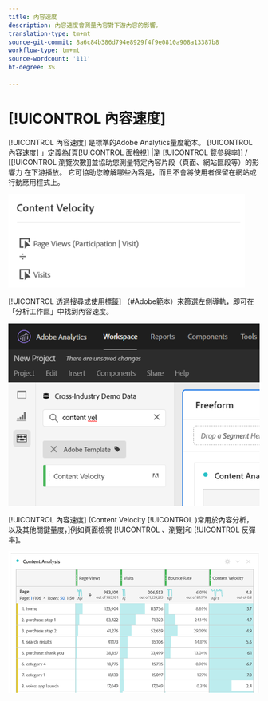 ```yaml
---
title: 內容速度
description: 內容速度會測量內容對下游內容的影響。
translation-type: tm+mt
source-git-commit: 8a6c84b386d794e8929f4f9e0810a908a13387b8
workflow-type: tm+mt
source-wordcount: '111'
ht-degree: 3%

---
```



# [!UICONTROL 內容速度]

[!UICONTROL 內容速度] 是標準的Adobe Analytics量度範本。 [!UICONTROL 內容速度] 」定義為[頁[!UICONTROL 面檢視] |瀏 [!UICONTROL 覽參與率]] / [[!UICONTROL 瀏覽次數]]並協助您測量特定內容片段（頁面、網站區段等）的影響力 在下游播放。 它可協助您瞭解哪些內容是，而且不會將使用者保留在網站或行動應用程式上。

![](assets/cont-velo-1.png)

[!UICONTROL 透過搜尋或使用標籤] （#Adobe範本）來篩選左側導軌，即可在「分析工作區」中找到內容速度。

![](assets/cont-velo-2.png)

[!UICONTROL 內容速度] (Content Velocity [!UICONTROL )常用於內容分析，以及其他關鍵量度，]例如頁面檢視 [!UICONTROL 、瀏覽]和 [!UICONTROL 反彈率]。

![](assets/cont-velo-3.png)